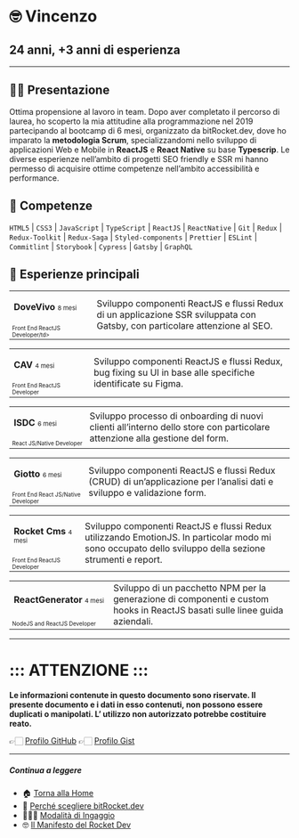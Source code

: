 # 🤓 Vincenzo

## 24 anni, +3 anni di esperienza

---

## 👋🏻 Presentazione

Ottima propensione al lavoro in team. Dopo aver completato il percorso di laurea, ho scoperto la mia attitudine alla programmazione nel 2019 partecipando al bootcamp di 6 mesi, organizzato da bitRocket.dev, dove ho imparato la **metodologia Scrum**, specializzandomi nello sviluppo di applicazioni Web e Mobile in **ReactJS** e **React Native** su base **Typescrip**. Le diverse esperienze nell’ambito di progetti SEO friendly e SSR mi hanno permesso di acquisire ottime competenze nell’ambito accessibilità e performance.

## 🚀 Competenze

`HTML5` | `CSS3` | `JavaScript` | `TypeScript` | `ReactJS` | `ReactNative` | `Git` | `Redux` | `Redux-Toolkit` | `Redux-Saga` | `Styled-components` | `Prettier` | `ESLint` | ` Commitlint` | `Storybook` | `Cypress` | `Gatsby` | `GraphQL`

## 👾 Esperienze principali

<table>
  <tr> <td style="
   column-width:280px"><p><span style="font-weight:bold">DoveVivo</span> <span style="font-size:11px">8 mesi</p></td><td rowspan="2"> Sviluppo componenti ReactJS e flussi Redux di un applicazione SSR sviluppata con Gatsby, con particolare attenzione al SEO.</td></tr>
  <tr><td style="font-size:10px">Front End ReactJS Developer/td></tr>
</table>

<table>
  <tr><td style="
   column-width:280px"><p><span style="font-weight:bold">CAV</span> <span style="font-size:11px">4 mesi</span></p></td><td rowspan="2"> Sviluppo componenti ReactJS e flussi Redux, bug fixing su UI in base alle specifiche identificate su Figma.</td></tr>
  <tr><td style="font-size:10px">Front End ReactJS Developer </td></tr>
</table>

<table>
  <tr><td style="
   column-width:280px"><p><span style="font-weight:bold">ISDC</span> <span style="font-size:11px">6 mesi</span></p></td><td rowspan="2"> Sviluppo processo di onboarding di nuovi clienti all’interno dello store con particolare attenzione alla gestione del form.</td></tr>
  <tr><td style="font-size:10px">React JS/Native Developer</td></tr>
</table>

<table>
  <tr><td style="
   column-width:280px"><p><span style="font-weight:bold">Giotto</span> <span style="font-size:11px">6 mesi</span></p></td><td rowspan="2"> Sviluppo componenti ReactJS e flussi Redux (CRUD) di un’applicazione per l’analisi dati e sviluppo e validazione form.</td></tr>
  <tr><td style="font-size:10px">Front End React JS/Native Developer</td></tr>
</table>

<table>
  <tr><td style="
   column-width:280px"><p><span style="font-weight:bold">Rocket Cms</span> <span style="font-size:11px">4 mesi</span></p></td><td rowspan="2"> Sviluppo componenti ReactJS e flussi Redux utilizzando EmotionJS. In particolar modo mi sono occupato dello sviluppo della sezione strumenti e report.</td></tr>
  <tr><td style="font-size:10px">Front End ReactJS Developer</td></tr>
</table>

<table>
  <tr><td style="
   column-width:280px"><p><span style="font-weight:bold">ReactGenerator</span> <span style="font-size:11px">4 mesi</span></p></td><td rowspan="2"> Sviluppo di un pacchetto NPM per la generazione di componenti e custom hooks in ReactJS basati sulle linee guida aziendali.</td></tr>
  <tr><td style="font-size:10px">NodeJS and ReactJS Developer</td></tr>
</table>

---

# ::: ATTENZIONE :::

**Le informazioni contenute in questo documento sono riservate. Il presente documento e i dati in esso contenuti, non possono essere duplicati o manipolati. L’ utilizzo non autorizzato potrebbe costituire reato.**

👉🏻 [Profilo GitHub](https://github.com/vincenzodesisto-bitrocketdev)
👉🏻 [Profilo Gist](https://gist.github.com/vincenzodesisto-bitrocketdev)

---

##### Continua a leggere

- 🏠 [Torna alla Home](https://github.com/bitRocket-dev)
- 🚀 [Perché scegliere bitRocket.dev](https://github.com/bitRocket-dev/.github/blob/main/pages/WHY_BITROCKET-DEV.md)
- 👨🏻‍💻 [Modalità di Ingaggio](https://github.com/bitRocket-dev/.github/blob/main/pages/ABOUT.md)
- 🤓 [Il Manifesto del Rocket Dev](https://github.com/bitRocket-dev/.github/blob/main/pages/MANIFEST.md)